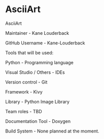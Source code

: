 # AsciiArt

AsciiArt 

Maintainer - Kane Louderback

GitHub Username - Kane-Louderback


Tools that will be used:

Python - Programming language

Visual Studio / Others - IDEs

Version control - Git

Framework - Kivy

Library - Python Image Library

Team roles - TBD

Documentation Tool - Doxygen

Build System - None planned at the moment.